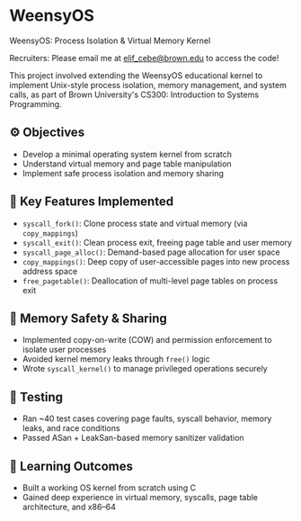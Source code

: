 # WeensyOS

WeensyOS: Process Isolation & Virtual Memory Kernel

Recruiters: Please email me at elif_cebe@brown.edu to access the code!

This project involved extending the WeensyOS educational kernel to implement Unix-style process isolation, memory management, and system calls, as part of Brown University's CS300: Introduction to Systems Programming.

## ⚙️ Objectives
- Develop a minimal operating system kernel from scratch
- Understand virtual memory and page table manipulation
- Implement safe process isolation and memory sharing

## 🔧 Key Features Implemented
- `syscall_fork()`: Clone process state and virtual memory (via `copy_mappings`)
- `syscall_exit()`: Clean process exit, freeing page table and user memory
- `syscall_page_alloc()`: Demand-based page allocation for user space
- `copy_mappings()`: Deep copy of user-accessible pages into new process address space
- `free_pagetable()`: Deallocation of multi-level page tables on process exit

## 🔐 Memory Safety & Sharing
- Implemented copy-on-write (COW) and permission enforcement to isolate user processes
- Avoided kernel memory leaks through `free()` logic
- Wrote `syscall_kernel()` to manage privileged operations securely

## 🧪 Testing
- Ran ~40 test cases covering page faults, syscall behavior, memory leaks, and race conditions
- Passed ASan + LeakSan-based memory sanitizer validation

## 🧠 Learning Outcomes
- Built a working OS kernel from scratch using C
- Gained deep experience in virtual memory, syscalls, page table architecture, and x86–64

